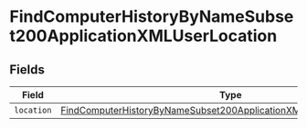 # FindComputerHistoryByNameSubset200ApplicationXMLUserLocation


## Fields

| Field                                                                                                                                                                   | Type                                                                                                                                                                    | Required                                                                                                                                                                | Description                                                                                                                                                             |
| ----------------------------------------------------------------------------------------------------------------------------------------------------------------------- | ----------------------------------------------------------------------------------------------------------------------------------------------------------------------- | ----------------------------------------------------------------------------------------------------------------------------------------------------------------------- | ----------------------------------------------------------------------------------------------------------------------------------------------------------------------- |
| `location`                                                                                                                                                              | [FindComputerHistoryByNameSubset200ApplicationXMLUserLocationLocation](../../models/operations/findcomputerhistorybynamesubset200applicationxmluserlocationlocation.md) | :heavy_minus_sign:                                                                                                                                                      | N/A                                                                                                                                                                     |